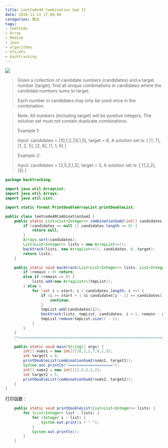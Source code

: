```yaml
---
title: LeetCode40 Combination Sum II
date: 2018-11-11 17:00:08
categories: 算法
tags:
- LeetCode
- Array
- Medium
- Java
- algorithms
- bfs/dfs
- backtracking
---
```


![](http://qiniu.limengting.site/work22.jpg)

> Given a collection of candidate numbers (candidates) and a target number (target), find all unique combinations in candidates where the candidate numbers sums to target.
>
> Each number in candidates may only be used once in the combination.

<!-- more -->

> Note:
> All numbers (including target) will be positive integers.
> The solution set must not contain duplicate combinations.
>
> Example 1:
>
> Input: candidates = [10,1,2,7,6,1,5], target = 8,
> A solution set is:
> [
>   [1, 7],
>   [1, 2, 5],
>   [2, 6],
>   [1, 1, 6]
> ]
>
> Example 2:
>
> Input: candidates = [2,5,2,1,2], target = 5,
> A solution set is:
> [
>   [1,2,2],
>   [5]
> ]

```java
package backtracking;

import java.util.ArrayList;
import java.util.Arrays;
import java.util.List;

import static format.PrintDoubleArrayList.printDoubleList;

public class leetcode40CombinationSum2 {
    public static List<List<Integer>> combinationSum2(int[] candidates, int target) {
        if (candidates == null || candidates.length <= 0) {
            return null;
        }
        Arrays.sort(candidates);
        List<List<Integer>> lists = new ArrayList<>();
        backtrack(lists, new ArrayList<>(), candidates, 0, target);
        return lists;
    }

    public static void backtrack(List<List<Integer>> lists, List<Integer> tmpList, int[] candidates, int start, int remain) {
        if (remain < 0) return;
        else if (remain == 0) {
            lists.add(new ArrayList<>(tmpList));
        } else {
            for (int i = start; i < candidates.length; i ++) {
                if (i >= start + 1 && candidates[i - 1] == candidates[i]) {
                    continue;
                }
                tmpList.add(candidates[i]);
                backtrack(lists, tmpList, candidates, i + 1, remain - candidates[i]);
                tmpList.remove(tmpList.size() - 1);
            }
        }
    }
    /*=====================================================================================*/

    public static void main(String[] args) {
        int[] nums1 = new int[]{10,1,2,7,6,1,5};
        int target1 = 8;
        printDoubleList(combinationSum2(nums1, target1));
        System.out.println("====================");
        int[] nums2 = new int[]{2,5,2,1,2};
        int target2 = 5;
        printDoubleList(combinationSum2(nums2, target2));
    }
}
```

打印函数：

```java
	public static void printDoubleList(List<List<Integer>> lists) {
        for (List<Integer> list : lists) {
            for (Integer i : list) {
                System.out.print(i + " ");
            }
            System.out.println();
        }
    }
```

